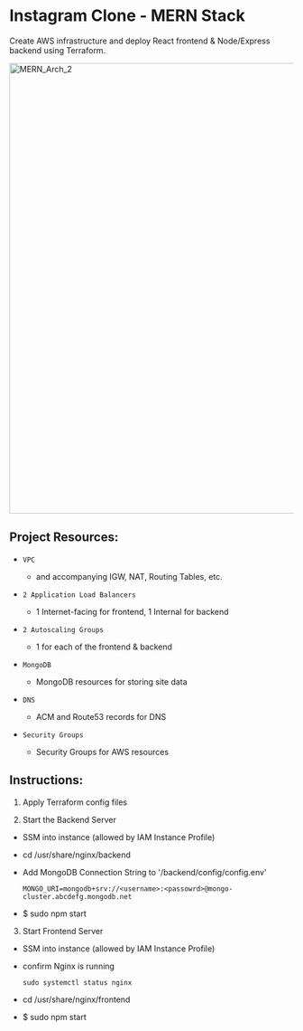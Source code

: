 # Instagram Clone - MERN Stack

Create AWS infrastructure and deploy React frontend & Node/Express backend using Terraform.

<img width="797" alt="MERN_Arch_2" src="https://github.com/mleager/Instagram-Clone/assets/106631893/20d578d1-dce0-4553-9bbb-0df066cbd685">


## Project Resources:
- `VPC`
  - and accompanying IGW, NAT, Routing Tables, etc.

- `2 Application Load Balancers`
  - 1 Internet-facing for frontend, 1 Internal for backend

- `2 Autoscaling Groups`
  - 1 for each of the frontend & backend

- `MongoDB`
  - MongoDB resources for storing site data

- `DNS`
  - ACM and Route53 records for DNS

- `Security Groups`
  - Security Groups for AWS resources

## Instructions:

1. Apply Terraform config files

2. Start the Backend Server
- SSM into instance (allowed by IAM Instance Profile)
- cd /usr/share/nginx/backend
- Add MongoDB Connection String to '/backend/config/config.env'
  
  `MONGO_URI=mongodb+srv://<username>:<passowrd>@mongo-cluster.abcdefg.mongodb.net`
- $ sudo npm start

3. Start Frontend Server
- SSM into instance (allowed by IAM Instance Profile)
- confirm Nginx is running
  
  `sudo systemctl status nginx`
- cd /usr/share/nginx/frontend
- $ sudo npm start
